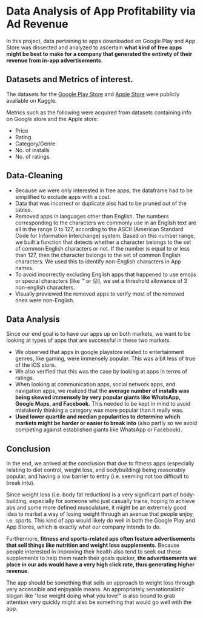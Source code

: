 # Data Analysis of App Profitability via Ad Revenue

In this project, data pertaining to apps downloaded on Google Play and App Store was dissected and analyzed to ascertain **what kind of free apps might be best to make for a company that generated the entirety of their revenue from in-app advertisements**.

## Datasets and Metrics of interest.

The datasets for the [Google Play Store](https://www.kaggle.com/lava18/google-play-store-apps/home) and [Apple Store](https://www.kaggle.com/ramamet4/app-store-apple-data-set-10k-apps/home) were publicly available on Kaggle.

Metrics such as the following were acquired from datasets containing info on Google store and the Apple store:
- Price
- Rating
- Category/Genre
- No. of installs
- No. of ratings.

## Data-Cleaning
- Because we were only interested in free apps, the dataframe had to be simplified to exclude apps with a cost.
- Data that was incorrect or duplicate also had to be pruned out of the tables.
- Removed apps in languages other than English. The numbers corresponding to the characters we commonly use in an English text are all in the range 0 to 127, according to the ASCII (American Standard Code for Information Interchange) system. Based on this number range, we built a function that detects whether a character belongs to the set of common English characters or not. If the number is equal to or less than 127, then the character belongs to the set of common English characters. We used this to identify non-English characters in App names.
- To avoid incorrectly excluding English apps that happened to use emojis or special characters (like ™ or 😜), we set a threshold allowance of 3 non-english characters.
- Visually previewed the removed apps to verify most of the removed ones were non-English.

## Data Analysis
Since our end goal is to have our apps up on both markets, we want to be looking at types of apps that are successful in these two markets.

- We observed that apps in google playstore related to entertainment genres, like gaming, were immensely popular. This was a bit less of true of the iOS store. 
- We also verified that this was the case by looking at apps in terms of ratings. 
- When looking at communication apps, social network apps, and navigation apps, we realized that the **average number of installs was being skewed immensely by very popular giants like WhatsApp, Google Maps, and Facebook.** This needed to be kept in mind to avoid mistakenly thinking a category was more popular than it really was.
- **Used lower quartile and median popularities to determine which markets might be harder or easier to break into** (also partly so we avoid competing against established giants like WhatsApp or Facebook).

## Conclusion

In the end, we arrived at the conclusion that due to fitness apps (especially relating to diet control, weight loss, and bodybuilding) being reasonably popular, and having a low barrier to entry (i.e. seeming not too difficult to break into).

Since weight loss (i.e. body fat reduction) is a very significant part of body-building, especially for someone who just casually trains, hoping to achieve abs and some more defined musculature, it might be an extremely good idea to market a way of losing weight through an avenue that people enjoy, i.e. sports. This kind of app would likely do well in both the Google Play and App Stores, which is exactly what our company intends to do.

Furthermore, **fitness and sports-related aps often feature advertisements that sell things like nutrition and weight loss supplements**. Because people interested in improving their health also tend to seek out these supplements to help them reach their goals quicker, **the advertisements we place in our ads would have a very high click rate, thus generating higher revenue**.

The app should be something that sells an approach to weight loss through very accessible and enjoyable means. An appropriately sensationalistic slogan like "lose weight doing what you love!" is also bound to grab attention very quickly might also be something that would go well with the app.
